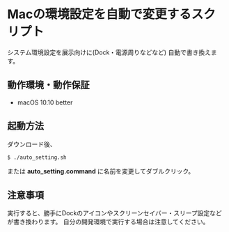 # Macの環境設定を自動で変更するスクリプト

システム環境設定を展示向けに(Dock・電源周りなどなど) 自動で書き換えます。

## 動作環境・動作保証
- macOS 10.10 better

## 起動方法
ダウンロード後、

    $ ./auto_setting.sh

または **auto_setting.command** に名前を変更してダブルクリック。

## 注意事項
実行すると、勝手にDockのアイコンやスクリーンセイバー・スリープ設定などが書き換わります。
自分の開発環境で実行する場合は注意してください。
